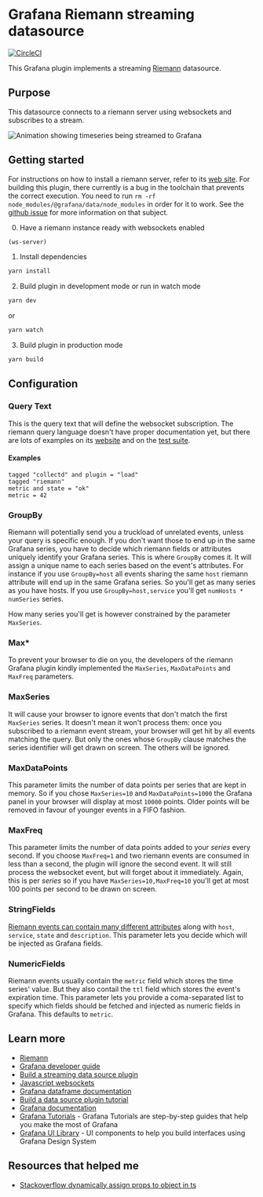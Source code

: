 # Grafana Riemann streaming datasource

[![CircleCI](https://circleci.com/gh/faxm0dem/grafana-riemann-websocket-datasource/tree/master.svg?style=svg)](https://circleci.com/gh/faxm0dem/grafana-riemann-websocket-datasource/tree/master)

This Grafana plugin implements a streaming [Riemann](https://riemann.io/) datasource.

## Purpose

This datasource connects to a riemann server using websockets and subscribes to a stream.

![Animation showing timeseries being streamed to Grafana](https://github.com/faxm0dem/grafana-riemann-websocket-datasource/blob/master/img/grafana-riemann-streams.gif)

## Getting started

For instructions on how to install a riemann server, refer to its [web site](https://riemann.io).
For building this plugin, there currently is a bug in the toolchain that prevents the correct execution. You need to run `rm -rf node_modules/@grafana/data/node_modules` in order for it to work. See the [github issue](https://github.com/grafana/grafana/issues/28395#issuecomment-714715586) for more information on that subject.

0. Have a riemann instance ready with websockets enabled
```clojure
(ws-server)
```
1. Install dependencies
```BASH
yarn install
```
2. Build plugin in development mode or run in watch mode
```BASH
yarn dev
```
or
```BASH
yarn watch
```
3. Build plugin in production mode
```BASH
yarn build
```

## Configuration

### Query Text

This is the query text that will define the websocket subscription.
The riemann query language doesn't have proper documentation yet, but there are lots of examples on its [website](https://riemann.io)
and on the [test suite](https://www.geeksforgeeks.org/data-types-in-typescript/).

#### Examples

```
tagged "collectd" and plugin = "load"
tagged "riemann"
metric and state = "ok"
metric = 42
```

### GroupBy

Riemann will potentially send you a truckload of unrelated events, unless your query is specific enough.
If you don't want those to end up in the same Grafana series, you have to decide which riemann fields or attributes uniquely identify
your Grafana series. This is where `GroupBy` comes it. It will assign a unique name to each series based on the event's attributes.
For instance if you use `GroupBy=host` all events sharing the same `host` riemann attribute will end up in the same Grafana series. So you'll get
as many series as you have hosts. If you use `GroupBy=host,service` you'll get `numHosts * numSeries` series.

How many series you'll get is however constrained by the parameter `MaxSeries`.

### Max*

To prevent your browser to die on you, the developers of the riemann Grafana plugin kindly implemented the `MaxSeries`, `MaxDataPoints` and `MaxFreq` parameters.

### MaxSeries

It will cause your browser to ignore events that don't match the first `MaxSeries` series. It doesn't mean it won't process them: once you subscribed to
a riemann event stream, your browser will get hit by all events matching the query. But only the ones whose `GroupBy` clause matches the series identifier
will get drawn on screen. The others will be ignored.

### MaxDataPoints

This parameter limits the number of data points per series that are kept in memory. So if you chose `MaxSeries=10` and `MaxDataPoints=1000` the Grafana panel in your browser will
display at most `10000` points. Older points will be removed in favour of younger events in a FIFO fashion.

### MaxFreq

This parameter limits the number of data points added to your *series* every second. If you choose `MaxFreq=1` and two riemann events are consumed in less than a second, the plugin will ignore the second event. It will still process the websocket event, but will forget about it immediately. Again, this is per *series* so if you have `MaxSeries=10,MaxFreq=10` you'll get at most 100 points per second to be drawn on screen.

### StringFields

[Riemann events can contain many different attributes](https://riemann.io/concepts.html) along with `host`, `service`, `state` and `description`. This parameter
lets you decide which will be injected as Grafana fields.

### NumericFields

Riemann events usually contain the `metric` field which stores the time series' value. But they also contail the `ttl` field which stores the event's expiration time.
This parameter lets you provide a coma-separated list to specify which fields should be fetched and injected as numeric fields in Grafana. This defaults to `metric`.

## Learn more
- [Riemann](https://riemann.io)
- [Grafana developer guide](https://github.com/grafana/grafana/blob/master/contribute/developer-guide.md)
- [Build a streaming data source plugin](https://grafana.com/docs/grafana/latest/developers/plugins/build-a-streaming-data-source-plugin/)
- [Javascript websockets](https://javascript.info/websocket)
- [Grafana dataframe documentation](https://grafana.com/docs/grafana/latest/developers/plugins/data-frames/)
- [Build a data source plugin tutorial](https://grafana.com/tutorials/build-a-data-source-plugin)
- [Grafana documentation](https://grafana.com/docs/)
- [Grafana Tutorials](https://grafana.com/tutorials/) - Grafana Tutorials are step-by-step guides that help you make the most of Grafana
- [Grafana UI Library](https://developers.grafana.com/ui) - UI components to help you build interfaces using Grafana Design System

## Resources that helped me

- [Stackoverflow dynamically assign props to object in ts](https://stackoverflow.com/questions/12710905/how-do-i-dynamically-assign-properties-to-an-object-in-typescript)

